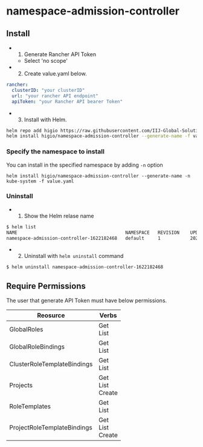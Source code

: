 # namespace-admission-controller

## Install

- 1. Generate Rancher API Token
  - Select 'no scope'
- 2. Create value.yaml below.
```yaml
rancher:
  clusterID: "your clusterID"
  url: "your rancher API endpoint"
  apiToken: "your Rancher API bearer Token"
```
- 3. Install with Helm.
```bash
helm repo add higio https://raw.githubusercontent.com/IIJ-Global-Solutions-Vietnam/charts/gh-pages/
helm install higio/namespace-admission-controller --generate-name -f value.yaml
```

### Specify the namespace to install

You can install in the specified namespace by adding `-n` option
```
helm install higio/namespace-admission-controller --generate-name -n kube-system -f value.yaml
```

### Uninstall

- 1. Show the Helm relase name
```bash
$ helm list
NAME                                     	NAMESPACE	REVISION	UPDATED                             	STATUS  	CHART                               	APP VERSION
namespace-admission-controller-1622182468	default  	1       	2021-05-28 15:14:32.217555 +0900 JST	deployed	namespace-admission-controller-0.1.0	1.16.0
```

- 2. Uninstall with `helm uninstall` command
```bash
$ helm uninstall namespace-admission-controller-1622182468
```

## Require Permissions

The user that generate API Token must have below permissions.

| Reosurce | Verbs |
| -------- | ----- |
| GlobalRoles | Get <br> List |
| GlobalRoleBindings | Get <br> List |
| ClusterRoleTemplateBindings | Get <br> List |
| Projects | Get <br> List <br> Create |
| RoleTemplates | Get <br> List |
| ProjectRoleTemplateBindings | Get <br> List <br> Create |
